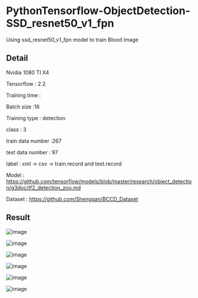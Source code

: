 # PythonTensorflow-ObjectDetection-SSD_resnet50_v1_fpn

Using ssd_resnet50_v1_fpn model to train Blood Image

## Detail
Nvidia 1080 TI X4

Tensorflow : 2.2

Training time : 

Batch size :16

Training type : detection

class : 3

train data number :267

test data number : 97

label : xml -> csv -> train.record and test.record

Model : https://github.com/tensorflow/models/blob/master/research/object_detection/g3doc/tf2_detection_zoo.md

Dataset : https://github.com/Shenggan/BCCD_Dataset

## Result

![image](https://github.com/weisting-kw/PythonTensorflow-ObjectDetection-SSD_resnet50_v1_fpn/blob/main/BloodImage_00301.jpg)

![image](https://github.com/weisting-kw/PythonTensorflow-ObjectDetection-SSD_resnet50_v1_fpn/blob/main/BloodImage_00301_predict.jpg)

![image](https://github.com/weisting-kw/PythonTensorflow-ObjectDetection-SSD_resnet50_v1_fpn/blob/main/BloodImage_00302.jpg)

![image](https://github.com/weisting-kw/PythonTensorflow-ObjectDetection-SSD_resnet50_v1_fpn/blob/main/BloodImage_00302_predict.jpg)

![image](https://github.com/weisting-kw/PythonTensorflow-ObjectDetection-SSD_resnet50_v1_fpn/blob/main/BloodImage_00303.jpg)

![image](https://github.com/weisting-kw/PythonTensorflow-ObjectDetection-SSD_resnet50_v1_fpn/blob/main/BloodImage_00303_predict.jpg)
